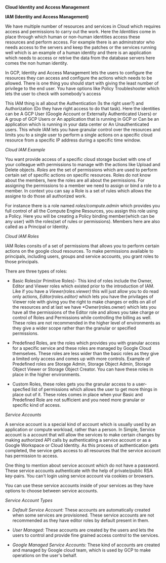 **Cloud Identity and Access Management**

**IAM (Identity and Access Management)**

We have multiple number of resources and services in Cloud which requires access and permissions to carry out the work. Here the *Identities* come in place through which human or non-human identities access these resources and perform access. For example there is an adminstrator who needs access to the servers and keep the patches or the services running well which is an example of a human identity and there is an application which needs to access or retrive the data from the database servers here comes the non human identity.

In GCP, Identity and Access Management lets the users to configure the resources they can access and configure the actions which needs to be allowed. There is one thing you should start with giving the least number of privilege to the end user. You have options like Policy Troubleshooter which lets the user to check with somebody's access

This IAM thing is all about the Authentication (Is the right user?) and Authorization (Do they have right access to do that task). Here the identities can be A GCP User (Google Account or Externally Authenticated Users) or A group of GCP Users or An application that is running in GCP or Can be an application which is running in your data center or An Unauthenticated users. This whole IAM lets you have granular control over the resources and limits you to a single user to perform a single actions on a specific cloud resource from a specific IP address during a specific time window.

*Cloud IAM Example*

You want provide access of a specific cloud storage bucket with one of your colleague with permissions to manage with the actions like Upload and Delete objects. *Roles* are the set of permissions which are used to perform certain set of specific actions on specific resources. Roles do not know about the members, here the roles are all about the permissions. For assigning the permissions to a member we need to assign or bind a role to a member. In context you can say a Role is a set of rules which allows the assigne to do those all authorized work.

For instance there is a role named *roles/compute.admin* which provides you full control of all the Compute Engine Resources, you assign this role using a Policy. Here you will be creating a Policy binding member(which can be any user) with the roles(set of rules or permissions). Members here are also called as a Principal or Identity.

*Cloud IAM Roles*

IAM Roles consits of a set of permissions that allows you to perform certain actions on the google cloud resources. To make permissions available to principals, including users, groups and service accounts, you grant roles to those principals.

There are three types of roles:

- Basic Roles(or Primitive Roles)- This kind of roles include the Owner, Editor and Viewer roles which existed prior to the introduction of IAM. Like if you have a *Viewer(roles.viewer)* this will just allow you to do read only actions, *Editor(roles.editor)* which lets you have the privilages of Viewer role with giving you the right to make changes or edits on all of the resources and at last we have *Owner(roles.owner) which lets you have all the permissions of the Editor role and allows you take charge or control of Roles and Permissions while controlling the billing as well. These roles are not recommended in the higher level of environments as they give a wider scope rather than the granular or specified permissions.

- Predefined Roles, are the roles which provides you with granular access for a specific service and these roles are managed by Google Cloud themselves. These roles are less wider than the basic roles as they give a limited only access and comes up with more controls. Example of Predefined roles are Storage Admin, Storage Object Admin, Storage Object Viewer or Storage Object Creator. You can have these roles in place in the higher environments.

- Custom Roles, these roles gets you the granular access to a user-specfied list of permissions which allows the user to get more things in place out of it. These roles comes in place when your Basic and Predefined Role are not sufficient and you need more granular or specific kind of access.

*Service Accounts*

A service account is a special kind of account which is usually used by an application or compute workload, rather than a person. In Simple, Service account is a account that will allow the services to make certain changes by making authorized API calls by authenticating a service account or as a Google Workspace or Cloud Identity. As this process of authentication gets completed, the service gets access to all resources that the service account has permission to access.

One thing to mention about service account which do not have a password. These service accounts authenticate with the help of private/public RSA key-pairs. You can't login using service account via cookies or browsers.

You can use these service accounts inside of your services as they have options to choose between service accounts.

*Service Account Types*

- *Default Service Account:* These accounts are automatically created when some services are provisioned. These service accounts are not recommended as they have editor roles by default present in them.

- *User Managed:* These accounts are created by the users and lets the users to control and provide fine grained access control to the services.

- *Google Managed Service Accounts:* These kind of accounts are created and managed by Google cloud team, which is used by GCP to make operations on the user's behalf.


